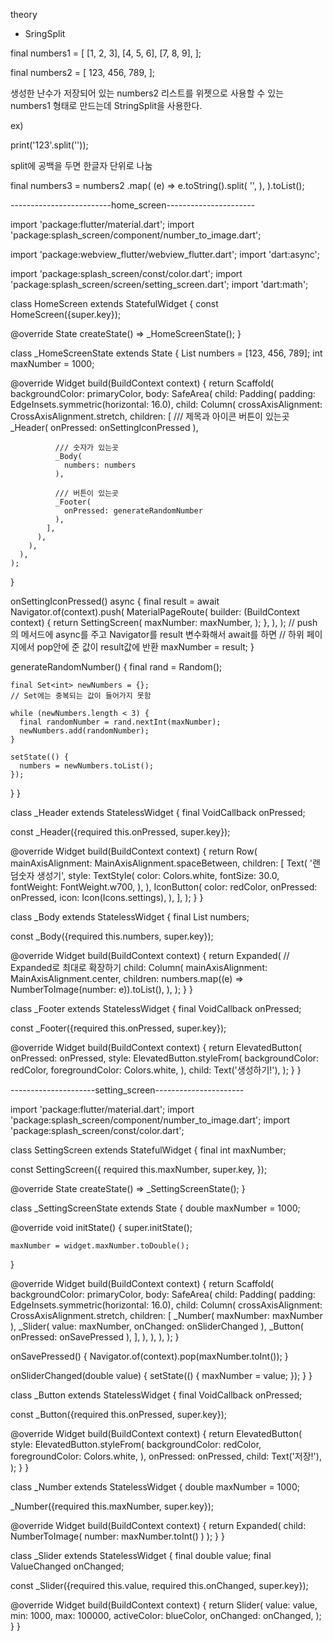 theory
- SringSplit

final numbers1 = [
    [1, 2, 3],
    [4, 5, 6],
    [7, 8, 9],
];

final numbers2 = [
    123,
    456,
    789,
];

생성한 난수가 저장되어 있는 numbers2 리스트를 위젯으로 사용할 수 있는 numbers1  형태로 만드는데 StringSplit을 사용한다.

ex)

print('123'.split(''));

split에 공백을 두면 한글자 단위로 나눔

final numbers3 = numbers2
    .map(
        (e) => e.toString().split(
            '',
            ),
        ).toList();

-------------------------home_screen----------------------

import 'package:flutter/material.dart';
import 'package:splash_screen/component/number_to_image.dart';

import 'package:webview_flutter/webview_flutter.dart';
import 'dart:async';

import 'package:splash_screen/const/color.dart';
import 'package:splash_screen/screen/setting_screen.dart';
import 'dart:math';

class HomeScreen extends StatefulWidget {
  const HomeScreen({super.key});

  @override
  State<HomeScreen> createState() => _HomeScreenState();
}

class _HomeScreenState extends State<HomeScreen> {
  List<int> numbers = [123, 456, 789];
  int maxNumber = 1000;

  @override
  Widget build(BuildContext context) {
    return Scaffold(
      backgroundColor: primaryColor,
      body: SafeArea(
        child: Padding(
          padding: EdgeInsets.symmetric(horizontal: 16.0),
          child: Column(
            crossAxisAlignment: CrossAxisAlignment.stretch,
            children: [
              /// 제목과 아이콘 버튼이 있는곳
              _Header(
                onPressed: onSettingIconPressed
              ),

              /// 숫자가 있는곳
              _Body(
                numbers: numbers
              ),

              /// 버튼이 있는곳
              _Footer(
                onPressed: generateRandomNumber
              ),
            ],
          ),
        ),
      ),
    );
  }

  onSettingIconPressed() async {
    final result = await Navigator.of(context).push(
      MaterialPageRoute(
        builder: (BuildContext context) {
          return SettingScreen(
            maxNumber: maxNumber,
          );
        },
      ),
    );
    // push의 메서드에 async를 주고 Navigator를 result 변수화해서 await를 하면
    // 하위 페이지에서 pop안에 준 값이 result값에 반환
    maxNumber = result;
  }

  generateRandomNumber() {
    final rand = Random();

    final Set<int> newNumbers = {};
    // Set에는 중복되는 값이 들어가지 못함

    while (newNumbers.length < 3) {
      final randomNumber = rand.nextInt(maxNumber);
      newNumbers.add(randomNumber);
    }

    setState(() {
      numbers = newNumbers.toList();
    });
  }
}

class _Header extends StatelessWidget {
  final VoidCallback onPressed;

  const _Header({required this.onPressed, super.key});

  @override
  Widget build(BuildContext context) {
    return Row(
      mainAxisAlignment: MainAxisAlignment.spaceBetween,
      children: [
        Text(
          '랜덤숫자 생성기',
          style: TextStyle(
            color: Colors.white,
            fontSize: 30.0,
            fontWeight: FontWeight.w700,
          ),
        ),
        IconButton(
          color: redColor,
          onPressed: onPressed,
          icon: Icon(Icons.settings),
        ),
      ],
    );
  }
}

class _Body extends StatelessWidget {
  final List<int> numbers;

  const _Body({required this.numbers, super.key});

  @override
  Widget build(BuildContext context) {
    return Expanded(
      // Expanded로 최대로 확장하기
      child: Column(
        mainAxisAlignment: MainAxisAlignment.center,
        children: numbers.map((e) => NumberToImage(number: e)).toList(),
      ),
    );
  }
}

class _Footer extends StatelessWidget {
  final VoidCallback onPressed;

  const _Footer({required this.onPressed, super.key});

  @override
  Widget build(BuildContext context) {
    return ElevatedButton(
      onPressed: onPressed,
      style: ElevatedButton.styleFrom(
        backgroundColor: redColor,
        foregroundColor: Colors.white,
      ),
      child: Text('생성하기!'),
    );
  }
}

---------------------setting_screen----------------------


import 'package:flutter/material.dart';
import 'package:splash_screen/component/number_to_image.dart';
import 'package:splash_screen/const/color.dart';

class SettingScreen extends StatefulWidget {
  final int maxNumber;

  const SettingScreen({
    required this.maxNumber,
    super.key,
  });

  @override
  State<SettingScreen> createState() => _SettingScreenState();
}

class _SettingScreenState extends State<SettingScreen> {
  double maxNumber = 1000;

  @override
  void initState() {
    super.initState();
    
    maxNumber = widget.maxNumber.toDouble();
  }

  @override
  Widget build(BuildContext context) {
    return Scaffold(
      backgroundColor: primaryColor,
      body: SafeArea(
        child: Padding(
          padding: EdgeInsets.symmetric(horizontal: 16.0),
          child: Column(
            crossAxisAlignment: CrossAxisAlignment.stretch,
            children: [
              _Number(
                maxNumber: maxNumber
              ),
              _Slider(
                value: maxNumber, onChanged: onSliderChanged
              ),
              _Button(
                onPressed: onSavePressed
              ),
            ],
          ),
        ),
      ),
    );
  }

  onSavePressed() {
    Navigator.of(context).pop(maxNumber.toInt());
  }

  onSliderChanged(double value) {
    setState(() {
      maxNumber = value;
    });
  }
}

class _Button extends StatelessWidget {
  final VoidCallback onPressed;

  const _Button({required this.onPressed, super.key});

  @override
  Widget build(BuildContext context) {
    return ElevatedButton(
      style: ElevatedButton.styleFrom(
        backgroundColor: redColor,
        foregroundColor: Colors.white,
      ),
      onPressed: onPressed,
      child: Text('저장!'),
    );
  }
}

class _Number extends StatelessWidget {
  double maxNumber = 1000;

  _Number({required this.maxNumber, super.key});

  @override
  Widget build(BuildContext context) {
    return Expanded(
      child: NumberToImage(
        number: maxNumber.toInt()
      )
    );
  }
}

class _Slider extends StatelessWidget {
  final double value;
  final ValueChanged<double> onChanged;

  const _Slider({required this.value, required this.onChanged, super.key});

  @override
  Widget build(BuildContext context) {
    return Slider(
      value: value,
      min: 1000,
      max: 100000,
      activeColor: blueColor,
      onChanged: onChanged,
    );
  }
}
